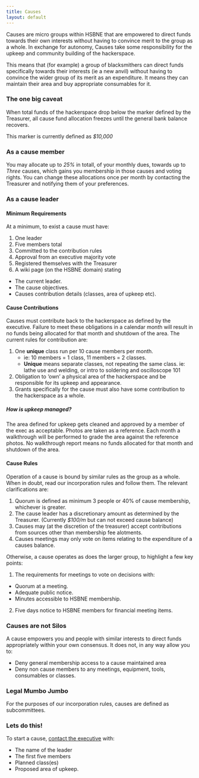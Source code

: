 ```yaml
---
title: Causes
layout: default
---
```


Causes are micro groups within HSBNE that are empowered to direct funds towards
their own interests without having to convince merit to the group as a whole. In
exchange for autonomy, Causes take some responsibility for the upkeep and
community building of the hackerspace.

This means that (for example) a group of blacksmithers can direct funds
specifically towards their interests (ie a new anvil) without having to convince
the wider group of its merit as an expenditure. It means they can maintain their
area and buy appropriate consumables for it.

### The one big caveat

When total funds of the hackerspace drop below the marker defined by the
Treasurer, all cause fund allocation freezes until the general bank balance
recovers.

This marker is currently defined as *$10,000*

### As a cause member

You may allocate up to *25%* in totall, of your monthly dues, towards up to *Three* causes,
which gains you membership in those causes and voting rights. You can change
these allocations once per month by contacting the Treasurer and notifying them
of your preferences.

### As a cause leader

#### Minimum Requirements

At a minimum, to exist a cause must have:

1. One leader
2. Five members total
3. Committed to the contribution rules
4. Approval from an executive majority vote
5. Registered themselves with the Treasurer
6. A wiki page (on the HSBNE domain) stating
  * The current leader.
  * The cause objectives.
  * Causes contribution details (classes, area of upkeep etc).

#### Cause Contributions

Causes must contribute back to the hackerspace as defined by the executive.
Failure to meet these obligations in a calendar month will result in no funds
being allocated for that month and shutdown of the area. The current rules for contribution are:

1. One **unique** class run per 10 cause members per month.
   * ie: 10 members = 1 class, 11 members = 2 classes.
   * **Unique** means separate classes, not repeating the same class. ie: lathe
     use and welding, or intro to soldering and oscilloscope 101
2. Obligation to ‘own’ a physical area of the hackerspace and be responsible for
   its upkeep and appearance.
3. Grants specifically for the cause must also have some contribution to the
   hackerspace as a whole.

##### How is upkeep managed?

The area defined for upkeep gets cleaned and approved by a member of the exec as
acceptable. Photos are taken as a reference. Each month a walkthrough will be
performed to grade the area against the reference photos. No walkthrough report
means no funds allocated for that month and shutdown of the area.

#### Cause Rules

Operation of a cause is bound by similar rules as the group as a whole. When in
doubt, read our incorporation rules and follow them. The relevant clarifications
are:

1. Quorum is defined as minimum 3 people or 40% of cause membership, whichever
   is greater.
2. The cause leader has a discretionary amount as determined by the Treasurer.
   (Currently *$100/m* but can not exceed cause balance)
3. Causes may (at the discretion of the treasurer) accept contributions from
   sources other than membership fee alotments.
4. Causes meetings may only vote on items relating to the expenditure of a
   causes balance.

Otherwise, a cause operates as does the larger group, to highlight a few key
points:

1. The requirements for meetings to vote on decisions with:
  * Quorum at a meeting.
  * Adequate public notice.
  * Minutes accessible to HSBNE membership.
2. Five days notice to HSBNE members for financial meeting items.

### Causes are not Silos

A cause empowers you and people with similar interests to direct funds
appropriately within your own consensus. It does not, in any way allow you to:

* Deny general membership access to a cause maintained area
* Deny non cause members to any meetings, equipment, tools, consumables or classes.

### Legal Mumbo Jumbo

For the purposes of our incorporation rules, causes are defined as
subcommittees.

### Lets do this!

To start a cause, [contact the executive](mailto:executive@hsbne.org) with:

* The name of the leader
* The first five members
* Planned class(es)
* Proposed area of upkeep.
